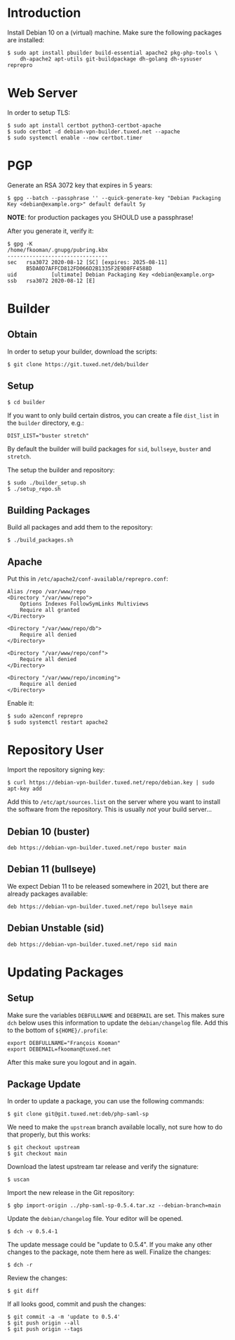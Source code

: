 # Introduction

Install Debian 10 on a (virtual) machine. Make sure the following packages
are installed:

    $ sudo apt install pbuilder build-essential apache2 pkg-php-tools \
        dh-apache2 apt-utils git-buildpackage dh-golang dh-sysuser reprepro

# Web Server

In order to setup TLS:

    $ sudo apt install certbot python3-certbot-apache
    $ sudo certbot -d debian-vpn-builder.tuxed.net --apache
    $ sudo systemctl enable --now certbot.timer

# PGP

Generate an RSA 3072 key that expires in 5 years:

	$ gpg --batch --passphrase '' --quick-generate-key "Debian Packaging Key <debian@example.org>" default default 5y

**NOTE**: for production packages you SHOULD use a passphrase! 

After you generate it, verify it:

	$ gpg -K
	/home/fkooman/.gnupg/pubring.kbx
	--------------------------------
	sec   rsa3072 2020-08-12 [SC] [expires: 2025-08-11]
	      B5DA0D7AFFCD812FD066D2B1335F2E9D8FF4588D
	uid           [ultimate] Debian Packaging Key <debian@example.org>
	ssb   rsa3072 2020-08-12 [E]

# Builder

## Obtain

In order to setup your builder, download the scripts:

    $ git clone https://git.tuxed.net/deb/builder

## Setup

    $ cd builder

If you want to only build certain distros, you can create a file `dist_list` in 
the `builder` directory, e.g.:

    DIST_LIST="buster stretch"

By default the builder will build packages for `sid`, `bullseye`, `buster` and
`stretch`.

The setup the builder and repository:

    $ sudo ./builder_setup.sh
    $ ./setup_repo.sh

## Building Packages

Build all packages and add them to the repository:

    $ ./build_packages.sh

## Apache 

Put this in `/etc/apache2/conf-available/reprepro.conf`:

	Alias /repo /var/www/repo
	<Directory "/var/www/repo">
		Options Indexes FollowSymLinks Multiviews
		Require all granted
	</Directory>

	<Directory "/var/www/repo/db">
		Require all denied
	</Directory>

	<Directory "/var/www/repo/conf">
		Require all denied
	</Directory>

	<Directory "/var/www/repo/incoming">
		Require all denied
	</Directory>

Enable it:

	$ sudo a2enconf reprepro
	$ sudo systemctl restart apache2

# Repository User

Import the repository signing key:

    $ curl https://debian-vpn-builder.tuxed.net/repo/debian.key | sudo apt-key add

Add this to `/etc/apt/sources.list` on the server where you want to install the
software from the repository. This is usually _not_ your build server...

## Debian 10 (buster)

    deb https://debian-vpn-builder.tuxed.net/repo buster main

## Debian 11 (bullseye) 

We expect Debian 11 to be released somewhere in 2021, but there are already
packages available:

    deb https://debian-vpn-builder.tuxed.net/repo bullseye main

## Debian Unstable (sid)

    deb https://debian-vpn-builder.tuxed.net/repo sid main


# Updating Packages

## Setup 

Make sure the variables `DEBFULLNAME` and `DEBEMAIL` are set. This makes sure 
`dch` below uses this information to update the `debian/changelog` file. Add 
this to the bottom of `${HOME}/.profile`:

	export DEBFULLNAME="François Kooman"
	export DEBEMAIL=fkooman@tuxed.net

After this make sure you logout and in again.

## Package Update

In order to update a package, you can use the following commands:

	$ git clone git@git.tuxed.net:deb/php-saml-sp

We need to make the `upstream` branch available locally, not sure how to do
that properly, but this works:

	$ git checkout upstream
	$ git checkout main

Download the latest upstream tar release and verify the signature:

	$ uscan

Import the new release in the Git repository:

	$ gbp import-origin ../php-saml-sp-0.5.4.tar.xz --debian-branch=main

Update the `debian/changelog` file. Your editor will be opened.

	$ dch -v 0.5.4-1

The update message could be "update to 0.5.4". If you make any other changes to
the package, note them here as well. Finalize the changes:

	$ dch -r

Review the changes:

	$ git diff

If all looks good, commit and push the changes:

	$ git commit -a -m 'update to 0.5.4'
	$ git push origin --all
	$ git push origin --tags
